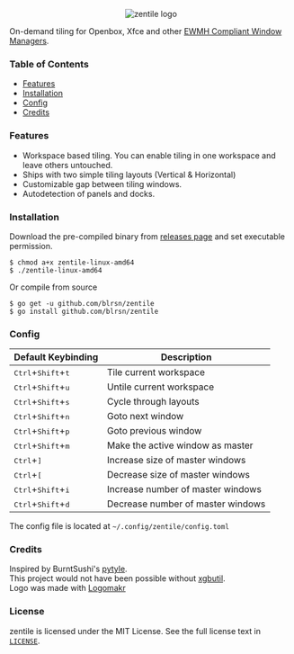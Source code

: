 <p align="center">
  <img src="/docs/zentile-logo.png" alt="zentile logo"/>
</p>

On-demand tiling for Openbox, Xfce and other [EWMH Compliant Window Managers](https://en.m.wikipedia.org/wiki/Extended_Window_Manager_Hints).

### Table of Contents
- [Features](#features)
- [Installation](#installation)
- [Config](#config)
- [Credits](#credits)

### Features
- Workspace based tiling. You can enable tiling in one workspace and leave others untouched.
- Ships with two simple tiling layouts (Vertical & Horizontal)
- Customizable gap between tiling windows.
- Autodetection of panels and docks.

### Installation

Download the pre-compiled binary from [releases page](https://github.com/blrsn/zentile/releases)
and set executable permission.

```
$ chmod a+x zentile-linux-amd64
$ ./zentile-linux-amd64
```

Or compile from source

```
$ go get -u github.com/blrsn/zentile
$ go install github.com/blrsn/zentile
```

### Config

Default Keybinding                                  | Description
----------------------------------------------------|---------------------------------------
<kbd>Ctrl</kbd>+<kbd>Shift</kbd>+<kbd>t</kbd>       | Tile current workspace 
<kbd>Ctrl</kbd>+<kbd>Shift</kbd>+<kbd>u</kbd>       | Untile current workspace
<kbd>Ctrl</kbd>+<kbd>Shift</kbd>+<kbd>s</kbd>       | Cycle through layouts
<kbd>Ctrl</kbd>+<kbd>Shift</kbd>+<kbd>n</kbd>       | Goto next window
<kbd>Ctrl</kbd>+<kbd>Shift</kbd>+<kbd>p</kbd>       | Goto previous window
<kbd>Ctrl</kbd>+<kbd>Shift</kbd>+<kbd>m</kbd>       | Make the active window as master
<kbd>Ctrl</kbd>+<kbd>]</kbd>                        | Increase size of master windows
<kbd>Ctrl</kbd>+<kbd>[</kbd>                        | Decrease size of master windows
<kbd>Ctrl</kbd>+<kbd>Shift</kbd>+<kbd>i</kbd>       | Increase number of master windows
<kbd>Ctrl</kbd>+<kbd>Shift</kbd>+<kbd>d</kbd>       | Decrease number of master windows

The config file is located at `~/.config/zentile/config.toml`

### Credits

Inspired by BurntSushi's [pytyle](https://github.com/BurntSushi/pytyle3).  
This project would not have been possible without [xgbutil](https://github.com/BurntSushi/xgbutil).  
Logo was made with [Logomakr](https://logomakr.com/)

### License

zentile is licensed under the MIT License. See the full license text in [`LICENSE`](LICENSE).
